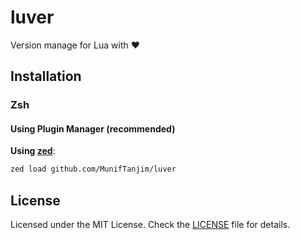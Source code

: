 # luver

Version manage for Lua with :heart:


## Installation

### Zsh

#### Using Plugin Manager (recommended)

**Using [zed](https://github.com/MunifTanjim/zed)**:

```sh
zed load github.com/MunifTanjim/luver
```

## License

Licensed under the MIT License. Check the [LICENSE](./LICENSE) file for details.
